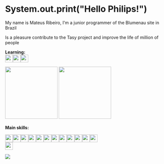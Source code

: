 
# System.out.print("Hello Philips!")

My name is Mateus Ribeiro, I'm a junior programmer of the Blumenau site in Brazil

Is a pleasure contribute to the Tasy project and improve the life of million of people

<b>Learning:</b><br>
<img src="https://img.shields.io/badge/TypeScript-007ACC?style=for-the-badge&logo=typescript&logoColor=white" style="max-width: 120%;height: 25px;"/><img src="https://img.shields.io/badge/Angular-DD0031?style=for-the-badge&logo=angular&logoColor=white" style="max-width: 120%;height: 25px;"/><img src="https://img.shields.io/badge/Node.js-43853D?style=for-the-badge&logo=node.js&logoColor=white" style="max-width: 120%;height: 25px;"/>
<div>
  <img height="170em" src="https://github-readme-stats.vercel.app/api?username=MateusPhilips&show_icons=true&theme=dark&include_all_commits=true&count_private=true"/>
  <img height="170em" src="https://github-readme-stats.vercel.app/api/top-langs/?username=MateusPhilips&layout=compact&langs_count=7&theme=dark"/>
</div>
<br>
<b>Main skills:</b><br>

<img src="https://img.shields.io/badge/Java-ED8B00?style=for-the-badge&logo=java&logoColor=white" style="max-width: 120%;height: 25px;"/><img src="https://img.shields.io/badge/JavaScript-323330?style=for-the-badge&logo=javascript&logoColor=F7DF1E" style="max-width: 120%;height: 25px;"/><img src="https://img.shields.io/badge/Microsoft_Excel-217346?style=for-the-badge&logo=microsoft-excel&logoColor=white" style="max-width: 120%;height: 25px;"/><img src="https://img.shields.io/badge/Python-14354C?style=for-the-badge&logo=python&logoColor=white" style="max-width: 120%;height: 25px;"/><img src="https://img.shields.io/badge/PHP-2a53a0?style=for-the-badge&logo=php&logoColor=white" style="max-width: 120%;height: 25px;"/><img src="https://img.shields.io/badge/MySQL-4376d5?style=for-the-badge&logo=mysql&logoColor=white" style="max-width: 120%;height: 25px;"/><img src="https://img.shields.io/badge/Oracle-F80000?style=for-the-badge&logo=Oracle&logoColor=white" style="max-width: 120%;height: 25px;"/><img src="https://img.shields.io/badge/HTML-239120?style=for-the-badge&logo=html5&logoColor=white" style="max-width: 120%;height: 25px;"/><img src="https://img.shields.io/badge/CSS-f3a900?&style=for-the-badge&logo=css3&logoColor=white" style="max-width: 120%;height: 25px;"/><img src="https://img.shields.io/badge/Bootstrap-563D7C?style=for-the-badge&logo=bootstrap&logoColor=white" style="max-width: 120%;height: 25px;"/><img src="https://img.shields.io/badge/C-00599C?style=for-the-badge&logo=c&logoColor=white" style="max-width: 120%;height: 25px;"/><img src="https://img.shields.io/badge/GIT-E44C30?style=for-the-badge&logo=git&logoColor=white" style="max-width: 120%;height: 25px;"/>
<br><img src="https://aleen42.github.io/badges/src/photoshop.svg" style="max-width: 120%;height: 25px;"/>



![](https://komarev.com/ghpvc/?username=MateusPhilips&color=fcba03&style=for-the-badge)

